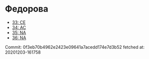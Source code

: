 # Федорова
- [33: CE](33.md)
- [34: AC](34.md)
- [35: NA](35.md)
- [36: NA](36.md)

Commit: 0f3eb70b4962e2423e09641a7acedd174e7d3b52
 fetched at: 20201203-161758
